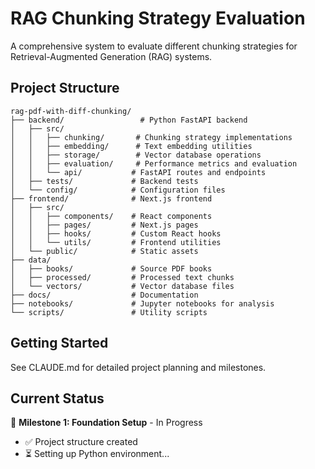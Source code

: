 # RAG Chunking Strategy Evaluation

A comprehensive system to evaluate different chunking strategies for Retrieval-Augmented Generation (RAG) systems.

## Project Structure

```
rag-pdf-with-diff-chunking/
├── backend/                 # Python FastAPI backend
│   ├── src/
│   │   ├── chunking/       # Chunking strategy implementations
│   │   ├── embedding/      # Text embedding utilities
│   │   ├── storage/        # Vector database operations
│   │   ├── evaluation/     # Performance metrics and evaluation
│   │   └── api/           # FastAPI routes and endpoints
│   ├── tests/             # Backend tests
│   └── config/            # Configuration files
├── frontend/              # Next.js frontend
│   ├── src/
│   │   ├── components/    # React components
│   │   ├── pages/         # Next.js pages
│   │   ├── hooks/         # Custom React hooks
│   │   └── utils/         # Frontend utilities
│   └── public/            # Static assets
├── data/
│   ├── books/             # Source PDF books
│   ├── processed/         # Processed text chunks
│   └── vectors/           # Vector database files
├── docs/                  # Documentation
├── notebooks/             # Jupyter notebooks for analysis
└── scripts/               # Utility scripts
```

## Getting Started

See CLAUDE.md for detailed project planning and milestones.

## Current Status

🔄 **Milestone 1: Foundation Setup** - In Progress
- ✅ Project structure created
- ⏳ Setting up Python environment...